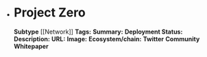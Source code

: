 - # Project Zero
  **Subtype** [[Network]]
  **Tags:** 
  **Summary:**
  **Deployment Status:**
  **Description:**
  **URL:**
  **Image:**
  **Ecosystem/chain:**
  **Twitter**
  **Community**
  **Whitepaper**